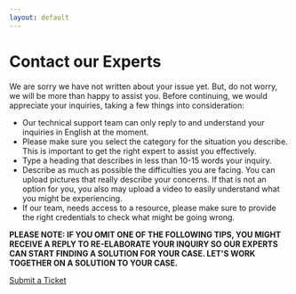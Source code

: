 ```yaml
---
layout: default
---
```

# Contact our Experts

We are sorry we have not written about your issue yet. But, do not worry, we will be more than happy to assist you. 
Before continuing, we would appreciate your inquiries, taking a few things into consideration:
- Our technical support team can only reply to and understand your inquiries in English at the moment.
- Please make sure you select the category for the situation you describe. This is important to get the right expert to assist you effectively.
- Type a heading that describes in less than 10-15 words your inquiry.
- Describe as much as possible the difficulties you are facing. You can upload pictures that really describe your concerns. If that is not an option for you, you also may upload a video to easily understand what you might be experiencing.
- If our team, needs access to a resource, please make sure to provide the right credentials to check what might be going wrong. 

**PLEASE NOTE: IF YOU OMIT ONE OF THE FOLLOWING TIPS, YOU MIGHT RECEIVE A REPLY TO RE-ELABORATE YOUR INQUIRY SO OUR EXPERTS CAN START FINDING A SOLUTION FOR YOUR CASE. LET'S WORK TOGETHER ON A SOLUTION TO YOUR CASE.**

<p class="text-center">
    <a href="https://support.tecmanic.com/help-center/tickets/new" class="btn btn-green">Submit a Ticket</a>
</p>